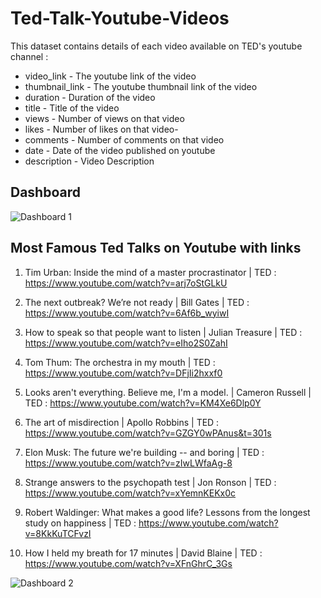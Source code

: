 # Ted-Talk-Youtube-Videos

This dataset contains details of each video available on TED's youtube channel :
- video_link - The youtube link of the video
- thumbnail_link - The youtube thumbnail link of the video
- duration - Duration of the video
- title - Title of the video
- views - Number of views on that video
- likes - Number of likes on that video-
- comments - Number of comments on that video
- date - Date of the video published on youtube
- description - Video Description

## Dashboard

![Dashboard 1](https://github.com/vidushi-25/Tableau-Dashboards/assets/154007399/2a7d3080-7cfc-4356-a64f-781424fb2898)

## Most Famous Ted Talks on Youtube with links

1. Tim Urban: Inside the mind of a master procrastinator | TED : https://www.youtube.com/watch?v=arj7oStGLkU

2. The next outbreak? We’re not ready | Bill Gates | TED : https://www.youtube.com/watch?v=6Af6b_wyiwI

3. How to speak so that people want to listen | Julian Treasure | TED : https://www.youtube.com/watch?v=eIho2S0ZahI

4. Tom Thum: The orchestra in my mouth | TED : https://www.youtube.com/watch?v=DFjIi2hxxf0

5. Looks aren't everything. Believe me, I'm a model. | Cameron Russell | TED : https://www.youtube.com/watch?v=KM4Xe6Dlp0Y

6. The art of misdirection | Apollo Robbins | TED : https://www.youtube.com/watch?v=GZGY0wPAnus&t=301s

7. Elon Musk: The future we're building -- and boring | TED : https://www.youtube.com/watch?v=zIwLWfaAg-8

8. Strange answers to the psychopath test | Jon Ronson | TED : https://www.youtube.com/watch?v=xYemnKEKx0c

9. Robert Waldinger: What makes a good life? Lessons from the longest study on happiness | TED : https://www.youtube.com/watch?v=8KkKuTCFvzI

10. How I held my breath for 17 minutes | David Blaine | TED : https://www.youtube.com/watch?v=XFnGhrC_3Gs

![Dashboard 2](https://github.com/vidushi-25/Tableau-Dashboards/assets/154007399/e6e01c81-18f0-48bb-9a9a-667000c3b9b0)
